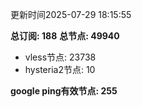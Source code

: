 更新时间2025-07-29 18:15:55

**总订阅: 188**
**总节点: 49940**
- vless节点: 23738
- hysteria2节点: 10

**google ping有效节点: 255**
